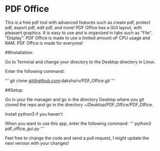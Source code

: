 # PDF Office

This is a free pdf tool with advanced features such as create pdf, protect pdf, export pdf, edit pdf, and more!
PDF Office has a GUI layout, with pleasant graphics.
It is easy to use and is organized in tabs such as "File", "Display".
PDF Office is made to use a limited amount oF CPU usage and RAM.
PDF Office is made for everyone!

##Installation:

Go to Terminal and change your directory to the Desktop directory in Linux.

Enter the following command:

'''
git clone git@github.com:dakshsriv/PDF_Office.git
'''

##Setup:

Go in your file manager and go in the directory Desktop where you git cloned the repo and go in the directory ~/Desktop/PDF_Office/PDF_Office.

Install python3 if you haven't

When you want to use this app, enter the following command:
'''
python3 pdf_office_gui.py
'''
 
Feel free to change the code and send a pull request, I might update the next version with your changes!

